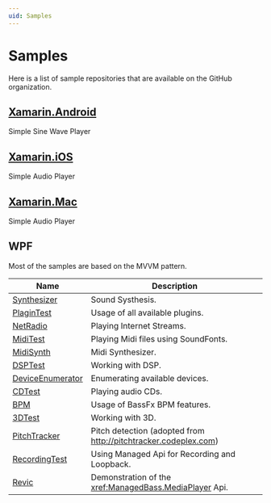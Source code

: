 ```yaml
---
uid: Samples
---
```


# Samples
Here is a list of sample repositories that are available on the GitHub organization.

## [Xamarin.Android](https://github.com/ManagedBass/ManagedBass.Sample.Android)
Simple Sine Wave Player

## [Xamarin.iOS](https://github.com/ManagedBass/Xamarin.iOS.Player)
Simple Audio Player

## [Xamarin.Mac](https://github.com/ManagedBass/Xamarin.Mac.Player)
Simple Audio Player

## WPF
Most of the samples are based on the MVVM pattern.

Name                                                                | Description
--------------------------------------------------------------------|-------------
[Synthesizer](https://github.com/ManagedBass/Synthesizer)           | Sound Systhesis.
[PlaginTest](https://github.com/ManagedBass/PluginTest)             | Usage of all available plugins.
[NetRadio](https://github.com/ManagedBass/NetRadio)                 | Playing Internet Streams.
[MidiTest](https://github.com/ManagedBass/MidiTest)                 | Playing Midi files using SoundFonts.
[MidiSynth](https://github.com/ManagedBass/MidiSynth)               | Midi Synthesizer.
[DSPTest](https://github.com/ManagedBass/DSPTest)                   | Working with DSP.
[DeviceEnumerator](https://github.com/ManagedBass/DeviceEnumerator) | Enumerating available devices.
[CDTest](https://github.com/ManagedBass/CDTest)                     | Playing audio CDs.
[BPM](https://github.com/ManagedBass/BPM)                           | Usage of BassFx BPM features.
[3DTest](https://github.com/ManagedBass/3DTest)                     | Working with 3D.
[PitchTracker](https://github.com/ManagedBass/PitchTracker)         | Pitch detection (adopted from http://pitchtracker.codeplex.com)
[RecordingTest](https://github.com/ManagedBass/RecordingTest)       | Using Managed Api for Recording and Loopback.
[Revic](https://github.com/ManagedBass/Revic)                       | Demonstration of the <xref:ManagedBass.MediaPlayer> Api.
